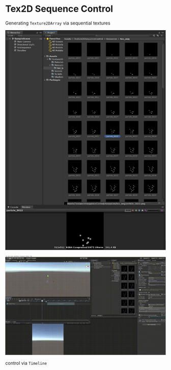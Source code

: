 # Tex2D Sequence Control

Generating `Texture2DArray` via sequential textures

![sequential](sequential_textures.jpg)

![timeline](tex2d_seq.gif)

control via `Timeline`
